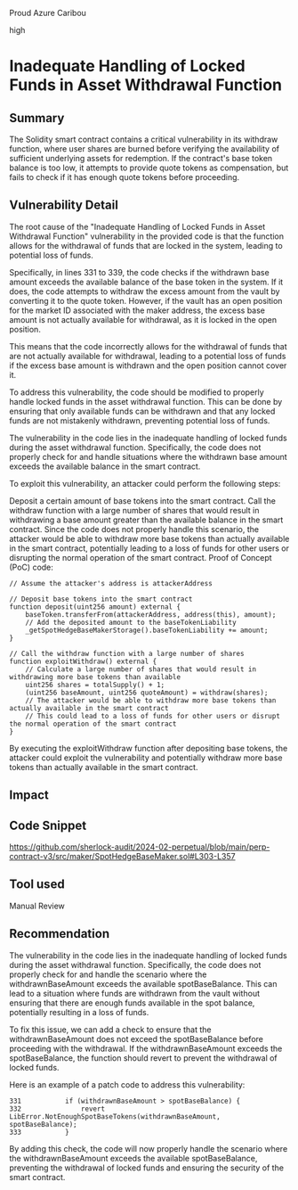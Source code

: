 Proud Azure Caribou

high

# Inadequate Handling of Locked Funds in Asset Withdrawal Function

## Summary
The Solidity smart contract contains a critical vulnerability in its withdraw function, where user shares are burned before verifying the availability of sufficient underlying assets for redemption. If the contract's base token balance is too low, it attempts to provide quote tokens as compensation, but fails to check if it has enough quote tokens before proceeding. 
## Vulnerability Detail
The root cause of the "Inadequate Handling of Locked Funds in Asset Withdrawal Function" vulnerability in the provided code is that the function allows for the withdrawal of funds that are locked in the system, leading to potential loss of funds.

Specifically, in lines 331 to 339, the code checks if the withdrawn base amount exceeds the available balance of the base token in the system. If it does, the code attempts to withdraw the excess amount from the vault by converting it to the quote token. However, if the vault has an open position for the market ID associated with the maker address, the excess base amount is not actually available for withdrawal, as it is locked in the open position.

This means that the code incorrectly allows for the withdrawal of funds that are not actually available for withdrawal, leading to a potential loss of funds if the excess base amount is withdrawn and the open position cannot cover it.

To address this vulnerability, the code should be modified to properly handle locked funds in the asset withdrawal function. This can be done by ensuring that only available funds can be withdrawn and that any locked funds are not mistakenly withdrawn, preventing potential loss of funds.

The vulnerability in the code lies in the inadequate handling of locked funds during the asset withdrawal function. Specifically, the code does not properly check for and handle situations where the withdrawn base amount exceeds the available balance in the smart contract.

To exploit this vulnerability, an attacker could perform the following steps:

Deposit a certain amount of base tokens into the smart contract.
Call the withdraw function with a large number of shares that would result in withdrawing a base amount greater than the available balance in the smart contract.
Since the code does not properly handle this scenario, the attacker would be able to withdraw more base tokens than actually available in the smart contract, potentially leading to a loss of funds for other users or disrupting the normal operation of the smart contract.
Proof of Concept (PoC) code:

```solidity
// Assume the attacker's address is attackerAddress

// Deposit base tokens into the smart contract
function deposit(uint256 amount) external {
    baseToken.transferFrom(attackerAddress, address(this), amount);
    // Add the deposited amount to the baseTokenLiability
    _getSpotHedgeBaseMakerStorage().baseTokenLiability += amount;
}

// Call the withdraw function with a large number of shares
function exploitWithdraw() external {
    // Calculate a large number of shares that would result in withdrawing more base tokens than available
    uint256 shares = totalSupply() + 1;
    (uint256 baseAmount, uint256 quoteAmount) = withdraw(shares);
    // The attacker would be able to withdraw more base tokens than actually available in the smart contract
    // This could lead to a loss of funds for other users or disrupt the normal operation of the smart contract
}
```
By executing the exploitWithdraw function after depositing base tokens, the attacker could exploit the vulnerability and potentially withdraw more base tokens than actually available in the smart contract.

## Impact

## Code Snippet
https://github.com/sherlock-audit/2024-02-perpetual/blob/main/perp-contract-v3/src/maker/SpotHedgeBaseMaker.sol#L303-L357
## Tool used

Manual Review

## Recommendation
The vulnerability in the code lies in the inadequate handling of locked funds during the asset withdrawal function. Specifically, the code does not properly check for and handle the scenario where the withdrawnBaseAmount exceeds the available spotBaseBalance. This can lead to a situation where funds are withdrawn from the vault without ensuring that there are enough funds available in the spot balance, potentially resulting in a loss of funds.

To fix this issue, we can add a check to ensure that the withdrawnBaseAmount does not exceed the spotBaseBalance before proceeding with the withdrawal. If the withdrawnBaseAmount exceeds the spotBaseBalance, the function should revert to prevent the withdrawal of locked funds.

Here is an example of a patch code to address this vulnerability:

```solidity
331           if (withdrawnBaseAmount > spotBaseBalance) {
332               revert LibError.NotEnoughSpotBaseTokens(withdrawnBaseAmount, spotBaseBalance);
333           }
```
By adding this check, the code will now properly handle the scenario where the withdrawnBaseAmount exceeds the available spotBaseBalance, preventing the withdrawal of locked funds and ensuring the security of the smart contract.